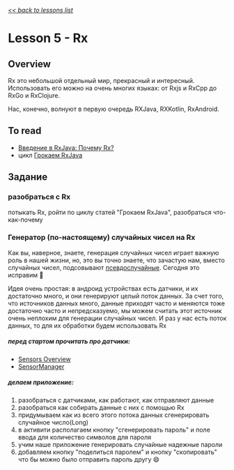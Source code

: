 [*<< back to lessons list*](../readme.md)

# Lesson 5 - Rx
## Overview
Rx это небольшой отдельный мир, прекрасный и интересный. Использовать его можно на очень многих языках: от Rxjs и RxCpp до RxGo и RxClojure. 

Нас, конечно, волнуют в первую очередь RXJava, RXKotlin, RxAndroid.

## To read 
- [Введение в RxJava: Почему Rx?](https://habr.com/ru/post/265269/)
- цикл [Грокаем RxJava](https://habr.com/ru/post/265269/)

## Задание 
### разобраться с Rx
потыкать Rx, ройти по циклу статей "Грокаем RxJava", разобраться что-как-почему

### Генератор (по-настоящему) случайных чисел на Rx
Как вы, наверное, знаете, генерация случайных чисел играет важную роль в нашей жизни, но, это вы точно знаете, что зачастую нам, вместо случайных чисел, подсовывают [псевдослучайные](https://uk.wikipedia.org/wiki/%D0%93%D0%B5%D0%BD%D0%B5%D1%80%D0%B0%D1%82%D0%BE%D1%80_%D0%BF%D1%81%D0%B5%D0%B2%D0%B4%D0%BE%D0%B2%D0%B8%D0%BF%D0%B0%D0%B4%D0%BA%D0%BE%D0%B2%D0%B8%D1%85_%D1%87%D0%B8%D1%81%D0%B5%D0%BB). Сегодня это исправим 🙂

Идея очень простая: в андроид устройствах есть датчики, и их достаточно много, и они генерируют целый поток данных. За счет того, что источников данных много, данные приходят часто и меняются тоже достаточно часто и непредсказуемо, мы можем считать этот источник очень неплохим для генерации случайных чисел. И раз у нас есть поток данных, то для их обработки будем использовать Rx

##### перед стартом прочитать про датчики:
- [Sensors Overview](https://developer.android.com/guide/topics/sensors/sensors_overview)
- [SensorManager](https://developer.android.com/reference/android/hardware/SensorManager)

##### делаем приложение:
1. разобраться с датчиками, как работают, как отправляют данные
2. разобраться как собирать данные с них с помощью Rx
3. придумываем как из всего этого потока данных сгенерировать случайное число(Long)
4. в активити располагаем кнопку "сгенерировать пароль" и поле ввода для количество символов для пароля
5. учим наше приложение генерировать случайные надежные пароли
6. добавляем кнопку "поделиться паролем" и кнопку "скопировать" что бы можно было отправить пароль другу 😄 